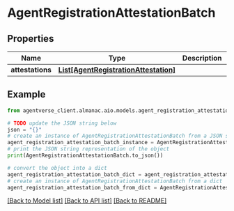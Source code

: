 # AgentRegistrationAttestationBatch


## Properties

Name | Type | Description | Notes
------------ | ------------- | ------------- | -------------
**attestations** | [**List[AgentRegistrationAttestation]**](AgentRegistrationAttestation.md) |  | 

## Example

```python
from agentverse_client.almanac.aio.models.agent_registration_attestation_batch import AgentRegistrationAttestationBatch

# TODO update the JSON string below
json = "{}"
# create an instance of AgentRegistrationAttestationBatch from a JSON string
agent_registration_attestation_batch_instance = AgentRegistrationAttestationBatch.from_json(json)
# print the JSON string representation of the object
print(AgentRegistrationAttestationBatch.to_json())

# convert the object into a dict
agent_registration_attestation_batch_dict = agent_registration_attestation_batch_instance.to_dict()
# create an instance of AgentRegistrationAttestationBatch from a dict
agent_registration_attestation_batch_from_dict = AgentRegistrationAttestationBatch.from_dict(agent_registration_attestation_batch_dict)
```
[[Back to Model list]](../README.md#documentation-for-models) [[Back to API list]](../README.md#documentation-for-api-endpoints) [[Back to README]](../README.md)



